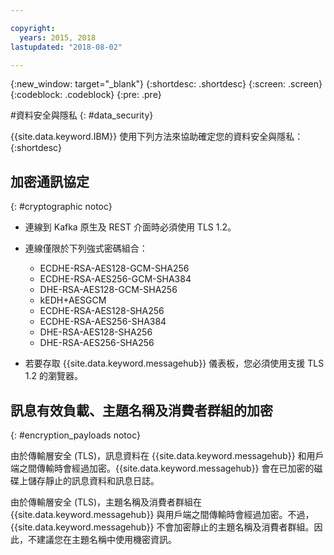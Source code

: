 ```yaml
---

copyright:
  years: 2015, 2018
lastupdated: "2018-08-02"

---
```


{:new_window: target="_blank"}
{:shortdesc: .shortdesc}
{:screen: .screen}
{:codeblock: .codeblock}
{:pre: .pre}


#資料安全與隱私
{: #data_security}


{{site.data.keyword.IBM}} 使用下列方法來協助確定您的資料安全與隱私：
{:shortdesc}

## 加密通訊協定
{: #cryptographic notoc}


*  連線到 Kafka 原生及 REST 介面時必須使用 TLS 1.2。
*  連線僅限於下列強式密碼組合：

      * ECDHE-RSA-AES128-GCM-SHA256 
      * ECDHE-RSA-AES256-GCM-SHA384 
      * DHE-RSA-AES128-GCM-SHA256 
      * kEDH+AESGCM 
      * ECDHE-RSA-AES128-SHA256 
      * ECDHE-RSA-AES256-SHA384 
      * DHE-RSA-AES128-SHA256 
      * DHE-RSA-AES256-SHA256



*  若要存取 {{site.data.keyword.messagehub}} 儀表板，您必須使用支援 TLS 1.2 的瀏覽器。
   
## 訊息有效負載、主題名稱及消費者群組的加密
{: #encryption_payloads notoc}

由於傳輸層安全 (TLS)，訊息資料在 {{site.data.keyword.messagehub}} 和用戶端之間傳輸時會經過加密。{{site.data.keyword.messagehub}} 會在已加密的磁碟上儲存靜止的訊息資料和訊息日誌。

由於傳輸層安全 (TLS)，主題名稱及消費者群組在 {{site.data.keyword.messagehub}} 與用戶端之間傳輸時會經過加密。不過，{{site.data.keyword.messagehub}} 不會加密靜止的主題名稱及消費者群組。因此，不建議您在主題名稱中使用機密資訊。



